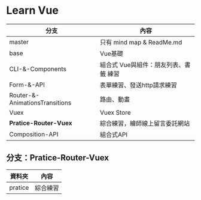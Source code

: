 # Learn Vue

| 分支                                   | 內容                                  |
| ------------------------------------- | ------------------------------------ |
| master                                | 只有 mind map & ReadMe.md             |
| base                                  | Vue基礎                               |
| CLI-&-Components                      | 組合式 Vue與組件：朋友列表、書籤 練習      |
| Form-&-API                            | 表單練習、發送http請求練習               |
| Router-&-AnimationsTransitions        | 路由、動畫                             |
| Vuex                                  | Vuex Store                           |
| <b>Pratice-Router-Vuex</b>            | 綜合練習，繪師線上留言委託網站            |
| Composition-API                       | 組合式API                             |

## 分支：Pratice-Router-Vuex
| 資料夾         | 內容      |
| ------------- | -------- |
| pratice       | 綜合練習  |
